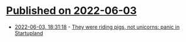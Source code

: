 # [Published on 2022-06-03](index.md)

* [2022-06-03, 18:31:18](https://news.ycombinator.com/item?id=31611985) - [They were riding pigs, not unicorns: panic in Startupland](https://www.nicolasbustamante.com/p/panic-in-startupland)
